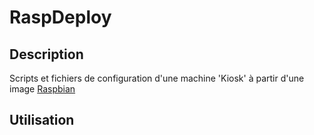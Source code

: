 # RaspDeploy
## Description
Scripts et fichiers de configuration d'une machine 'Kiosk'
à partir d'une image 
[Raspbian](http://https://www.raspberrypi.org/downloads/raspbian/)
## Utilisation